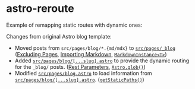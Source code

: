 # astro-reroute
Example of remapping static routes with dynamic ones:

Changes from original Astro blog template:
- Moved posts from `src/pages/blog/*.{md/mdx}` to [`src/pages/_blog`](src/pages/_blog) ([Excluding Pages](https://docs.astro.build/en/core-concepts/routing/#excluding-pages), [Importing Markdown](https://docs.astro.build/en/guides/markdown-content/#content), [`MarkdownInstance<T>`](https://docs.astro.build/en/reference/api-reference/#markdown-files))
- Added [`src/pages/blog/[...slug].astro`](src/pages/blog/[...slug].astro) to provide the dynamic routing for the `_blog/` posts. ([Rest Parameters](https://docs.astro.build/en/core-concepts/routing/#rest-parameters), [`Astro.glob()`](https://docs.astro.build/en/reference/api-reference/#astroglob))
- Modified [`src/pages/blog.astro`](src/pages/blog.astro) to load information from [`src/pages/blog/[...slug].astro`](src/pages/blog/[...slug].astro). ([`getStaticPaths()`](https://docs.astro.build/en/reference/api-reference/#getstaticpaths))
